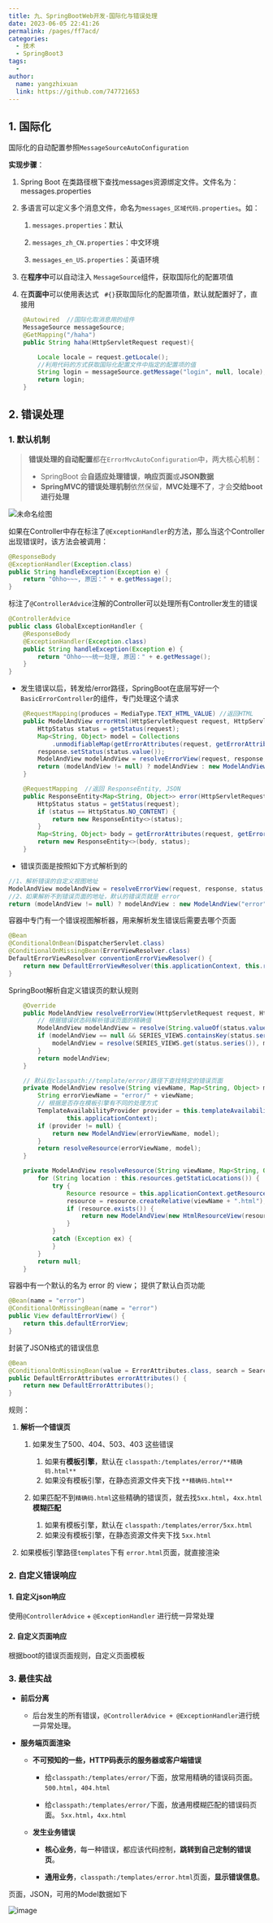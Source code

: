 ```yaml
---
title: 九、SpringBootWeb开发-国际化与错误处理
date: 2023-06-05 22:41:26
permalink: /pages/ff7acd/
categories:
  - 技术
  - SpringBoot3
tags:
  - 
author: 
  name: yangzhixuan
  link: https://github.com/747721653
---
```

## 1. 国际化

国际化的自动配置参照`MessageSourceAutoConfiguration`



**实现步骤**：

1. Spring Boot 在类路径根下查找messages资源绑定文件。文件名为：messages.properties

2. 多语言可以定义多个消息文件，命名为`messages_区域代码.properties`。如：

    1. `messages.properties`：默认

    2. `messages_zh_CN.properties`：中文环境

    3. `messages_en_US.properties`：英语环境

3. 在**程序中**可以自动注入 `MessageSource`组件，获取国际化的配置项值

4. 在**页面中**可以使用表达式 ` #{}`获取国际化的配置项值，默认就配置好了，直接用

```java
    @Autowired  //国际化取消息用的组件
    MessageSource messageSource;
    @GetMapping("/haha")
    public String haha(HttpServletRequest request){

        Locale locale = request.getLocale();
        //利用代码的方式获取国际化配置文件中指定的配置项的值
        String login = messageSource.getMessage("login", null, locale);
        return login;
    }
```



## 2. 错误处理

### 1. 默认机制

>**错误处理的自动配置**都在`ErrorMvcAutoConfiguration`中，两大核心机制：
>
>- SpringBoot 会**自适应处理错误**，**响应页面**或**JSON数据**
>- **SpringMVC的错误处理机制**依然保留，**MVC处理不了**，才会**交给boot进行处理**

![未命名绘图](https://cdn.jsdelivr.net/gh/747721653/picx-images-hosting@master/springboot/未命名绘图.3pfhg0n6y2e0.svgz)



如果在Controller中存在标注了`@ExceptionHandler`的方法，那么当这个Controller出现错误时，该方法会被调用：

```java
@ResponseBody
@ExceptionHandler(Exception.class)
public String handleException(Exception e) {
    return "Ohho~~~, 原因：" + e.getMessage();
}
```

标注了`@ControllerAdvice`注解的Controller可以处理所有Controller发生的错误

```java
@ControllerAdvice
public class GlobalExceptionHandler {
    @ResponseBody
    @ExceptionHandler(Exception.class)
    public String handleException(Exception e) {
        return "Ohho~~~统一处理, 原因：" + e.getMessage();
    }
}
```



- 发生错误以后，转发给/error路径，SpringBoot在底层写好一个 `BasicErrorController`的组件，专门处理这个请求

```java
	@RequestMapping(produces = MediaType.TEXT_HTML_VALUE) //返回HTML
	public ModelAndView errorHtml(HttpServletRequest request, HttpServletResponse response) {
		HttpStatus status = getStatus(request);
		Map<String, Object> model = Collections
			.unmodifiableMap(getErrorAttributes(request, getErrorAttributeOptions(request, MediaType.TEXT_HTML)));
		response.setStatus(status.value());
		ModelAndView modelAndView = resolveErrorView(request, response, status, model);
		return (modelAndView != null) ? modelAndView : new ModelAndView("error", model);
	}

	@RequestMapping  //返回 ResponseEntity, JSON
	public ResponseEntity<Map<String, Object>> error(HttpServletRequest request) {
		HttpStatus status = getStatus(request);
		if (status == HttpStatus.NO_CONTENT) {
			return new ResponseEntity<>(status);
		}
		Map<String, Object> body = getErrorAttributes(request, getErrorAttributeOptions(request, MediaType.ALL));
		return new ResponseEntity<>(body, status);
	}
```

- 错误页面是按照如下方式解析到的

```java
//1、解析错误的自定义视图地址
ModelAndView modelAndView = resolveErrorView(request, response, status, model);
//2、如果解析不到错误页面的地址，默认的错误页就是 error
return (modelAndView != null) ? modelAndView : new ModelAndView("error", model);
```



容器中专门有一个错误视图解析器，用来解析发生错误后需要去哪个页面

```java
@Bean
@ConditionalOnBean(DispatcherServlet.class)
@ConditionalOnMissingBean(ErrorViewResolver.class)
DefaultErrorViewResolver conventionErrorViewResolver() {
    return new DefaultErrorViewResolver(this.applicationContext, this.resources);
}
```



SpringBoot解析自定义错误页的默认规则

```java
	@Override
	public ModelAndView resolveErrorView(HttpServletRequest request, HttpStatus status, Map<String, Object> model) {
        // 根据错误状态码解析错误页面的精确值
		ModelAndView modelAndView = resolve(String.valueOf(status.value()), model);
		if (modelAndView == null && SERIES_VIEWS.containsKey(status.series())) {
			modelAndView = resolve(SERIES_VIEWS.get(status.series()), model);
		}
		return modelAndView;
	}

	// 默认在classpath://template/error/路径下查找特定的错误页面
	private ModelAndView resolve(String viewName, Map<String, Object> model) {
		String errorViewName = "error/" + viewName;
        // 根据是否存在模板引擎有不同的处理方式
		TemplateAvailabilityProvider provider = this.templateAvailabilityProviders.getProvider(errorViewName,
				this.applicationContext);
		if (provider != null) {
			return new ModelAndView(errorViewName, model);
		}
		return resolveResource(errorViewName, model);
	}

	private ModelAndView resolveResource(String viewName, Map<String, Object> model) {
		for (String location : this.resources.getStaticLocations()) {
			try {
				Resource resource = this.applicationContext.getResource(location);
				resource = resource.createRelative(viewName + ".html");
				if (resource.exists()) {
					return new ModelAndView(new HtmlResourceView(resource), model);
				}
			}
			catch (Exception ex) {
			}
		}
		return null;
	}
```



容器中有一个默认的名为 error 的 view； 提供了默认白页功能

```java
@Bean(name = "error")
@ConditionalOnMissingBean(name = "error")
public View defaultErrorView() {
    return this.defaultErrorView;
}
```



封装了JSON格式的错误信息

```java
@Bean
@ConditionalOnMissingBean(value = ErrorAttributes.class, search = SearchStrategy.CURRENT)
public DefaultErrorAttributes errorAttributes() {
    return new DefaultErrorAttributes();
}
```



规则：

1. **解析一个错误页**

    1. 如果发生了500、404、503、403 这些错误

        1. 如果有**模板引擎**，默认在 `classpath:/templates/error/**精确码.html**`
        2. 如果没有模板引擎，在静态资源文件夹下找  `**精确码.html**`

    2. 如果匹配不到`精确码.html`这些精确的错误页，就去找`5xx.html`，`4xx.html`**模糊匹配**

        1. 如果有模板引擎，默认在 `classpath:/templates/error/5xx.html`
        2. 如果没有模板引擎，在静态资源文件夹下找  `5xx.html`

1. 如果模板引擎路径`templates`下有 `error.html`页面，就直接渲染



### 2. 自定义错误响应

#### 1. 自定义json响应

使用`@ControllerAdvice` + `@ExceptionHandler` 进行统一异常处理

#### 2. 自定义页面响应

根据boot的错误页面规则，自定义页面模板



### 3. 最佳实战

- **前后分离**

    * 后台发生的所有错误，`@ControllerAdvice + @ExceptionHandler`进行统一异常处理。

- **服务端页面渲染**

    * **不可预知的一些，HTTP码表示的服务器或客户端错误**

        * 给`classpath:/templates/error/`下面，放常用精确的错误码页面。`500.html`，`404.html`

        * 给`classpath:/templates/error/`下面，放通用模糊匹配的错误码页面。 `5xx.html`，`4xx.html`

    * **发生业务错误**

        * **核心业务**，每一种错误，都应该代码控制，**跳转到自己定制的错误页**。

        * **通用业务**，`classpath:/templates/error.html`页面，**显示错误信息**。



页面，JSON，可用的Model数据如下

![image](https://cdn.jsdelivr.net/gh/747721653/picx-images-hosting@master/springboot/image.4mioxa78ki2.webp)



